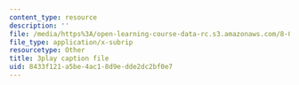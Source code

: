 ```yaml
---
content_type: resource
description: ''
file: /media/https%3A/open-learning-course-data-rc.s3.amazonaws.com/8-03sc-physics-iii-vibrations-and-waves-fall-2016/8433f121a5be4ac18d9edde2dc2bf0e7_kKIQ1h9UuA.srt
file_type: application/x-subrip
resourcetype: Other
title: 3play caption file
uid: 8433f121-a5be-4ac1-8d9e-dde2dc2bf0e7
---
```

